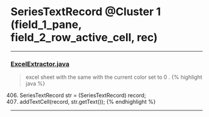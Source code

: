 # SeriesTextRecord @Cluster 1 (field_1_pane, field_2_row_active_cell, rec)

***

### [ExcelExtractor.java](https://searchcode.com/codesearch/view/111785559/)
> excel sheet with the same with the current color set to 0 . 
{% highlight java %}
406. SeriesTextRecord str = (SeriesTextRecord) record;
407. addTextCell(record, str.getText());
{% endhighlight %}

***

